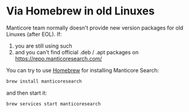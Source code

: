 # Via Homebrew in old Linuxes

Manticore team normally doesn't provide new version packages for old Linuxes (after EOL). If:
1. you are still using such
2. and you can't find official .deb / .apt packages on https://repo.manticoresearch.com/

You can try to use [Homebrew](https://brew.sh/) for installing Manticore Search:

```bash
brew install manticoresearch
```

and then start it:

```bash
brew services start manticoresearch
```
